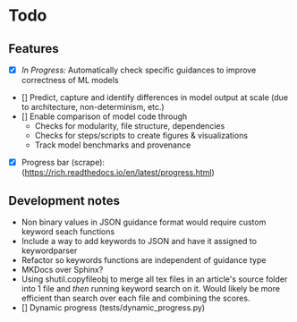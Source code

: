 # Todo

## Features

- [x] *In Progress:* Automatically check specific guidances to improve correctness of ML models
- [] Predict, capture and identify differences in model output at scale (due to architecture, non-determinism, etc.)
- [] Enable comparison of model code through
  - Checks for modularity, file structure, dependencies
  - Checks for steps/scripts to create figures & visualizations
  - Track model benchmarks and provenance
- [x] Progress bar (scrape): (<https://rich.readthedocs.io/en/latest/progress.html>)


## Development notes

- Non binary values in JSON guidance format would require custom keyword seach functions
- Include a way to add keywords to JSON and have it assigned to keywordparser
- Refactor so keywords functions are independent of guidance type
- MKDocs over Sphinx?
- Using shutil.copyfileobj to merge all tex files in an article's source folder into 1 file and *then* running keyword search on it. Would likely be more efficient than search over each file and combining the scores.
- [] Dynamic progress (tests/dynamic_progress.py)
